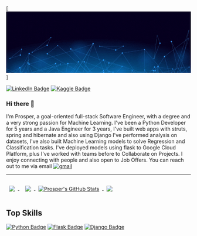 [![Prosper's GitHub Banner](banner_image.gif)]


[![LinkedIn Badge](https://img.shields.io/badge/LinkedIn-Profile-informational?style=flat&logo=linkedin&logoColor=white&color=0D76A8)](https://www.linkedin.com/in/prosper-chuks/)
[![Kaggle Badge](https://img.shields.io/badge/Kaggle-Profile-informational?style=flat&logo=kaggle&logoColor=white&color=black)](https://www.kaggle.com/prosperchuks)

### Hi there 👋
I'm Prosper, a goal-oriented full-stack Software Engineer, with a degree and a very strong passion for Machine Learning.
I've been a Python Developer for 5 years and a Java Engineer for 3 years, I've built web apps with struts, spring and hibernate and also using Django
I've performed analysis on datasets, I've also built Machine Learning models to solve Regression and Classification tasks. 
I've deployed models using flask to Google Cloud Platform, plus I've worked with teams before to Collaborate on Projects.
I enjoy connecting with people and also open to Job Offers. You can reach out to me via email [<img src='https://img.shields.io/badge/gmail-informational?style=flat&logo=gmail&logoColor=red&color=ffffff' alt='gmail'>](mailto:prosperc40@gmail.com)

___
<a href="https://github.com/ProsperChuks/Amazon-Deforestation-from-Space">
  <img align="center" style="margin:0.5rem" src="https://github-readme-stats.vercel.app/api/pin/?username=prosperchuks&repo=Amazon-Deforestation-from-Space&title_color=ffffff&text_color=c9cacc&icon_color=4AB197&bg_color=1A2B34" />
</a>
&nbsp;
<a href="https://github.com/ProsperChuks/classification-on-the-MNIST-database">
  <img align="center" style="margin:1rem 0.5rem" src="https://github-readme-stats.vercel.app/api/pin/?username=prosperchuks&repo=classification-on-the-MNIST-database&title_color=ffffff&text_color=c9cacc&icon_color=4AB197&bg_color=1A2B34" />
</a>

<a href="https://github.com/prosperchuks">
  <img align="center" style="margin:0.5rem" src="https://github-readme-stats.vercel.app/api?username=prosperchuks&theme=tokyonight&show_icons=true&&line_height=40&count_private=true" alt="Prosper's GitHub Stats" />
</a>

<a href="https://github.com/prosperchuks">
  <img align="center" style="margin:0.5rem" src="https://github-readme-stats.vercel.app/api/top-langs/?username=prosperchuks&theme=tokyonight&show_icons=true" />
</a>

## Top Skills

[![Python Badge](https://img.shields.io/badge/-python-F0DB4F?style=for-the-badge&labelColor=black&logo=python&logoColor=F0DB4F)](#)
[![Flask Badge](https://img.shields.io/badge/-Flask-3C873A?style=for-the-badge&labelColor=black&logo=flask&logoColor=3C873A)](#)
[![Django Badge](https://img.shields.io/badge/-django-61DBFB?style=for-the-badge&labelColor=black&logo=django&logoColor=61DBFB)](#)

<!--
**ProsperChuks/prosperchuks** is a ✨ _special_ ✨ repository because its `README.md` (this file) appears on your GitHub profile.

Here are some ideas to get you started:

- 🔭 I’m currently working on ...
- 🌱 I’m currently learning ...
- 👯 I’m looking to collaborate on ...
- 🤔 I’m looking for help with ...
- 💬 Ask me about ...
- 📫 How to reach me: ...
- 😄 Pronouns: ...
- ⚡ Fun fact: ...
-->
